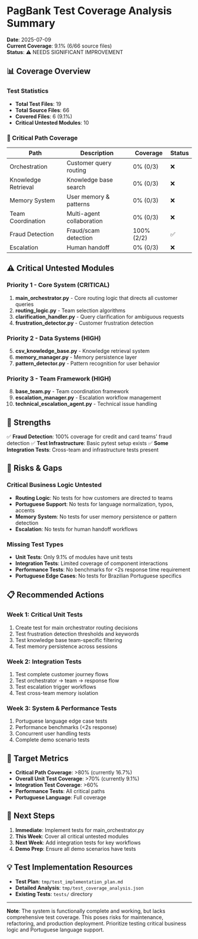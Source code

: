 # PagBank Test Coverage Analysis Summary

**Date**: 2025-07-09  
**Current Coverage**: 9.1% (6/66 source files)  
**Status**: ⚠️ NEEDS SIGNIFICANT IMPROVEMENT

## 📊 Coverage Overview

### Test Statistics
- **Total Test Files**: 19
- **Total Source Files**: 66
- **Covered Files**: 6 (9.1%)
- **Critical Untested Modules**: 10

### 🎯 Critical Path Coverage

| Path | Description | Coverage | Status |
|------|-------------|----------|--------|
| Orchestration | Customer query routing | 0% (0/3) | ❌ |
| Knowledge Retrieval | Knowledge base search | 0% (0/3) | ❌ |
| Memory System | User memory & patterns | 0% (0/3) | ❌ |
| Team Coordination | Multi-agent collaboration | 0% (0/3) | ❌ |
| Fraud Detection | Fraud/scam detection | 100% (2/2) | ✅ |
| Escalation | Human handoff | 0% (0/3) | ❌ |

## ⚠️ Critical Untested Modules

### Priority 1 - Core System (CRITICAL)
1. **main_orchestrator.py** - Core routing logic that directs all customer queries
2. **routing_logic.py** - Team selection algorithms
3. **clarification_handler.py** - Query clarification for ambiguous requests
4. **frustration_detector.py** - Customer frustration detection

### Priority 2 - Data Systems (HIGH)
5. **csv_knowledge_base.py** - Knowledge retrieval system
6. **memory_manager.py** - Memory persistence layer
7. **pattern_detector.py** - Pattern recognition for user behavior

### Priority 3 - Team Framework (HIGH)
8. **base_team.py** - Team coordination framework
9. **escalation_manager.py** - Escalation workflow management
10. **technical_escalation_agent.py** - Technical issue handling

## 💪 Strengths

✅ **Fraud Detection**: 100% coverage for credit and card teams' fraud detection
✅ **Test Infrastructure**: Basic pytest setup exists
✅ **Some Integration Tests**: Cross-team and infrastructure tests present

## 🚨 Risks & Gaps

### Critical Business Logic Untested
- **Routing Logic**: No tests for how customers are directed to teams
- **Portuguese Support**: No tests for language normalization, typos, accents
- **Memory System**: No tests for user memory persistence or pattern detection
- **Escalation**: No tests for human handoff workflows

### Missing Test Types
- **Unit Tests**: Only 9.1% of modules have unit tests
- **Integration Tests**: Limited coverage of component interactions
- **Performance Tests**: No benchmarks for <2s response time requirement
- **Portuguese Edge Cases**: No tests for Brazilian Portuguese specifics

## 📋 Recommended Actions

### Week 1: Critical Unit Tests
1. Create test for main orchestrator routing decisions
2. Test frustration detection thresholds and keywords
3. Test knowledge base team-specific filtering
4. Test memory persistence across sessions

### Week 2: Integration Tests
1. Test complete customer journey flows
2. Test orchestrator → team → response flow
3. Test escalation trigger workflows
4. Test cross-team memory isolation

### Week 3: System & Performance Tests
1. Portuguese language edge case tests
2. Performance benchmarks (<2s response)
3. Concurrent user handling tests
4. Complete demo scenario tests

## 🎯 Target Metrics

- **Critical Path Coverage**: >80% (currently 16.7%)
- **Overall Unit Test Coverage**: >70% (currently 9.1%)
- **Integration Test Coverage**: >60%
- **Performance Tests**: All critical paths
- **Portuguese Language**: Full coverage

## 📝 Next Steps

1. **Immediate**: Implement tests for main_orchestrator.py
2. **This Week**: Cover all critical untested modules
3. **Next Week**: Add integration tests for key workflows
4. **Demo Prep**: Ensure all demo scenarios have tests

## 💡 Test Implementation Resources

- **Test Plan**: `tmp/test_implementation_plan.md`
- **Detailed Analysis**: `tmp/test_coverage_analysis.json`
- **Existing Tests**: `tests/` directory

---

**Note**: The system is functionally complete and working, but lacks comprehensive test coverage. This poses risks for maintenance, refactoring, and production deployment. Prioritize testing critical business logic and Portuguese language support.